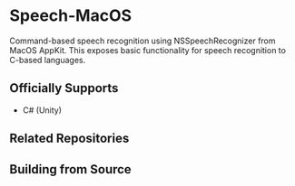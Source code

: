 # Speech-MacOS
Command-based speech recognition using NSSpeechRecognizer from MacOS AppKit. This exposes basic functionality for speech recognition to C-based languages.

## Officially Supports
- C# (Unity)

## Related Repositories

## Building from Source
